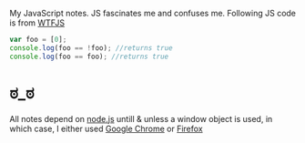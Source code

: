 My JavaScript notes. JS fascinates me and confuses me. Following JS code is from [WTFJS](http://wtfjs.com/2010/11/15/i-am-myself-but-also-not-myself)

```javascript
var foo = [0];
console.log(foo == !foo); //returns true
console.log(foo == foo); //returns true
```
<h1>&#3232;_&#3232;</h1>




All notes depend on [node.js](http://nodejs.org/) untill & unless a window object is used, in which case, I either used [Google Chrome](https://www.google.com/chrome) or [Firefox](http://www.mozilla.org/en-US/firefox/)